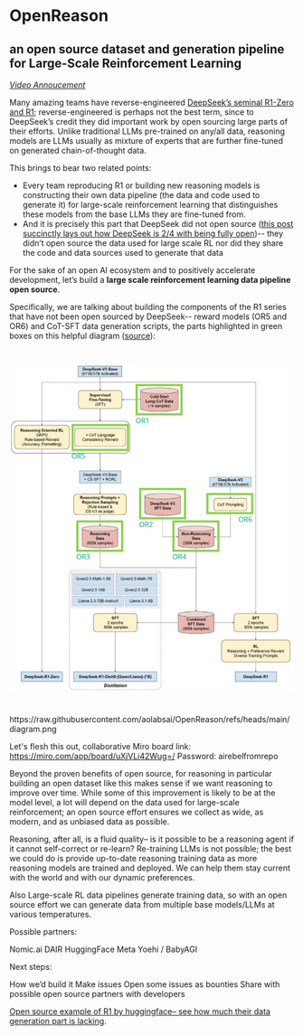 # OpenReason
an open source dataset and generation pipeline for Large-Scale Reinforcement Learning
----

[_Video Annoucement_](https://www.youtube.com/watch?v=dm5R3xCM8hY)


Many amazing teams have reverse-engineered [DeepSeek’s seminal R1-Zero and R1](https://arxiv.org/abs/2501.12948); reverse-engineered is perhaps not the best term, since to DeepSeek’s credit they did important work by open sourcing large parts of their efforts. Unlike traditional LLMs pre-trained on any/all data, reasoning models are LLMs usually as mixture of experts that are further fine-tuned on generated chain-of-thought data.

This brings to bear two related points:
- Every team reproducing R1 or building new reasoning models is constructing their own data pipeline (the data and code used to generate it) for large-scale reinforcement learning that distinguishes these models from the base LLMs they are fine-tuned from.
- And it is precisely this part that DeepSeek did not open source ([this post succinctly lays out how DeepSeek is 2/4 with being fully open](https://www.linkedin.com/posts/timnit-gebru-7b3b407_friends-for-something-to-be-open-source-activity-7290232331468967936-6vea))-- they didn’t open source the data used for large scale RL nor did they share the code and data sources used to generate that data

For the sake of an open AI ecosystem and to positively accelerate development, let’s build a **large scale reinforcement learning data pipeline open source**.

Specifically, we are talking about building the components of the R1 series that have not been open sourced by DeepSeek--  reward models (OR5 and OR6) and CoT-SFT data generation scripts, the parts highlighted in green boxes on this helpful diagram ([source](https://www.reddit.com/r/LocalLLaMA/comments/1i66j4f/deepseekr1_training_pipeline_visualized/)):

<h1 align="center">
<img src="https://raw.githubusercontent.com/aolabsai/OpenReason/refs/heads/main/diagram.png">
</h1><br>
https://raw.githubusercontent.com/aolabsai/OpenReason/refs/heads/main/diagram.png

Let's flesh this out, collaborative Miro board link: https://miro.com/app/board/uXjVLi42Wug=/ Password: airebelfromrepo

Beyond the proven benefits of open source, for reasoning in particular building an open dataset like this makes sense if we want reasoning to improve over time. While some of this improvement is likely to be at the model level, a lot will depend on the data used for large-scale reinforcement; an open source effort ensures we collect as wide, as modern, and as unbiased data as possible.

Reasoning, after all, is a fluid quality– is it possible to be a reasoning agent if it cannot self-correct or re-learn? Re-training LLMs is not possible; the best we could do is provide up-to-date reasoning training data as more reasoning models are trained and deployed. We can help them stay current with the world and with our dynamic preferences.

Also Large-scale RL data pipelines generate training data, so with an open source effort we can generate data from multiple base models/LLMs at various temperatures.



Possible partners:

Nomic.ai
DAIR
HuggingFace
Meta
Yoehi / BabyAGI



Next steps:

How we’d build it
Make issues
Open some issues as bounties
Share 
with possible open source partners
with developers



[Open source example of R1 by huggingface– see how much their data generation part is lacking](https://github.com/huggingface/open-r1?tab=readme-ov-file#data-generation).
